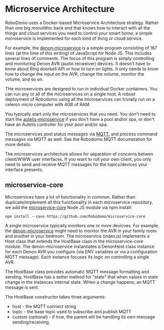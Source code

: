 # Microservice Architecture

RoboDomo uses a Docker-based Microservice Architecture strategy.  Rather than one big monolithic back end that knows how to interact with all the things and cloud services you need to control your smart home, a simple microservice is implemented for each kind of thing or cloud service.

For example, the [denon-microservice](https://github.com/Robodomo/denon-microservice) is a simple program consisting of 167 lines (at the time of this writing) of JavaScript for Node JS.  This includes several lines of comments.  The focus of this program is simply controlling and monitoring Denon AVR (audio recweiver) devices.  It doesn't have to know about Ring doorbell API or how to turn on lights.  It only needs to know how to change the input on the AVR, change the volume, monitor the volume, and so on.

THe microservices are designed to run in individual Docker containers.  You can run any or all of the microservices on a single host.  A robust deployment of Robodomo using all the microservices can trivially run on a celeron micro computer with 4GB of RAM.

You typically start only the microservices that you need.  You don't need to start the [autelis-microservice](https://github.com/Robodomo/autelis-microservice) if you don't have a pool and/or spa, or don't have an Autelis controller for your pool and/or spa.

The microservices post status messages via [MQTT](MQTT.md), and process command messages via MQTT as well.  See the Robodomo MQTT documetation for more details.

The microservices architecture allows for separation of concerns betwen client/WWW user interfaces.  If you want to roll your own client, you only need to send and receive MQTT messages for the topics/devices your interface presents.


## microservice-core

Microservices have a lot of functionality in common.  Rather than duplicate/implement all this functionality in each microservice repository, we add the [microservice-core](https://github.com/Robodomo/microservice-core) Node JS module via npm install:

``` npm install --save https://github.com/Robodomo/microservice-core ```

A single microservice typically monitors one or more devicves.  For example, the [denon-microservice](https://github.com/Robodomo/denon-microservice) might need to monitor the AVR in your family room and another in your bedroom.  The microservice (index.js) implements a Host class that extends the HostBase class in the microservice-core module.  The denon-microservice instantiates a DenonHost class instance for each Denon AVR you configure (via ENV variables or via a configuration MQTT message).  Each instance focuses its logic on controlling a single AVR.  

The HostBase class provides automatic MQTT message formatting and sending.  HostBase  has a setter method for "state" that when values in state change in the instances internal state.  WHen a change happens, an MQTT message is sent.

The HostBase constructor takes three arguments: 

- host - the MQTT connect string
- topic - the base topic used to subscribe and publish MQTT
- custom (optional) - if true, the parent will be handling its own message sending/receiving.

